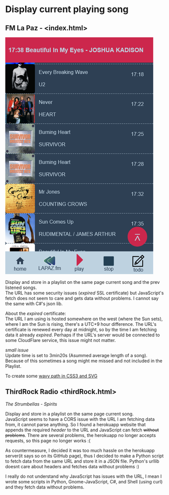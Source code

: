 # Display current playing song

## FM La Paz - <index.html>

![new design](../assets/new_design.png)

Display and store in a playlist on the same page current song and the prev listened songs.<br>
The URL has some security issues (*expired* SSL certificate) but JavaScript's fetch does not seem to care and gets data without problems. I cannot say the same with C#'s json lib.

About the *expired* certificate:<br>
The URL I am using is hosted somewhere on the west (where the Sun sets), where I am the Sun is rising, there's a UTC+9 hour difference. The URL's certificate is renewed every day at midnight, so by the time I am fetching data it already *expired*. Perhaps if the URL's server would be connected to some CloudFlare service, this issue might not matter.

*small issue*<br>
Update time is set to 3min20s (Asummed average length of a song). Because of this sometimes a song might me missed and not included in the Playlist.

To create some [wavy path in CSS3 and SVG](https://css-tricks.com/how-to-create-wavy-shapes-patterns-in-css/#top-of-site)

## ThirdRock Radio <thirdRock.html>

*The Strumbellas - Spirits*

Display and store in a playlist on the same page current song.<br>
JavaScript seems to have a CORS issue with the URL I am fetching data from, it cannot parse anything. So I found a herokuapp website that appends the required *header* to the URL and JavaScript can fetch ~~without problems~~. There are several problems, the herokuapp no longer accepts requests, so this page no longer works :(

As countermeasure, I decided it was too much hassle on the herokuapp server(it says so on its GitHub page), thus I decided to make a Python script to fetch data from the same URL and store it in a JSON file. Python's urllib doesnt care about headers and fetches data without problems :)

I really do not understand why JavaScript has issues with the URL, I mean I wrote some scripts in Python, Gnome-JavaScript, C#, and Shell (using curl) and they fetch data without problems.
